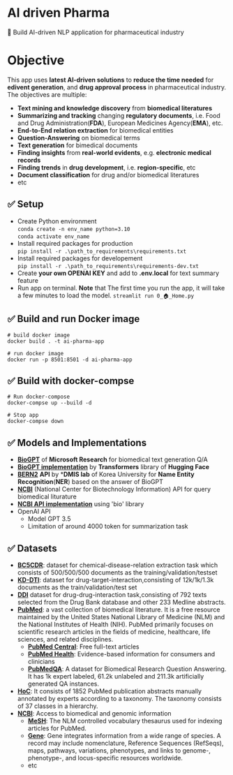 # AI driven Pharma
:tada:  Build AI-driven NLP application for pharmaceutical industry

# Objective
This app uses **latest AI-driven solutions** to **reduce the time needed** for **edivent generation**, and **drug approval process** in pharmaceutical industry. The objectives are multiple:
- **Text mining and knowledge discovery** from **biomedical literatures**
- **Summarizing and tracking** changing **regulatory documents**, i.e. Food and Drug Administration(**FDA**), European Medicines Agency(**EMA**), etc.
- **End-to-End relation extraction** for biomedical entities
- **Question-Answering** on biomedical terms
- **Text generation** for bimedical documents
- **Finding insights** from **real-world evidents**, e.g. **electronic medical records**
- **Finding trends** in **drug development**, i.e. **region-specific**, etc
- **Document classification** for drug and/or biomedical literatures
- etc

## :white_check_mark: Setup
- Create Python environment\
`conda create -n env_name python=3.10`\
`conda activate env_name`
- Install required packages for production\
`pip install -r .\path_to_requirements\requirements.txt`
- Install required packages for developement\
`pip install -r .\path_to_requirements\requirements-dev.txt`
- Create **your own OPENAI KEY** and add to **.env.local** for text summary feature
- Run app on terminal. **Note** that The first time you run the app, it will take a few minutes to load the model.
`streamlit run 0_🏠_Home.py`


## :white_check_mark: Build and run Docker image
```
# build docker image
docker build . -t ai-pharma-app

# run docker image
docker run -p 8501:8501 -d ai-pharma-app 
```

## :white_check_mark: Build with docker-compse
```
# Run docker-compose
docker-compse up --build -d

# Stop app
docker-compse down
```

## :white_check_mark: Models and Implementations
- [**BioGPT**](https://github.com/microsoft/BioGPT) of **Microsoft Research** for biomedical text generation Q/A
- [**BioGPT implementation**](https://huggingface.co/microsoft/biogpt) by **Transformers** library of **Hugging Face**
- [**BERN2**](http://bern2.korea.ac.kr) **API** by ***DMIS lab** of Korea University for **Name Entity Recognition**(**NER**) based on the answer of BioGPT
- [**NCBI**](https://www.ncbi.nlm.nih.gov) (National Center for Biotechnology Information) API for query biomedical liturature 
- [**NCBI API implementation**](https://github.com/cakmakaf/fetch_PubMed_abstracts_by_keyword) using 'bio' library
- OpenAI API 
  - Model GPT 3.5
  - Limitation of around 4000 token for summarization task
            
## :white_check_mark: Datasets
- **[BC5CDR](https://huggingface.co/datasets/tner/bc5cdr)**: dataset for chemical-disease-relation extraction task which consists of 500/500/500 documents as the training/validation/testset
- **[KD-DTI](https://tdcommons.ai/multi_pred_tasks/dti/)**: dataset for drug-target-interaction,consisting of 12k/1k/1.3k documents as the train/validation/test set
- **[DDI](https://github.com/isegura/DDICorpus)** dataset for drug-drug-interaction task,consisting of 792 texts selected from the Drug Bank database and other 233 Medline abstracts.
- [**PubMed**](https://pubmed.ncbi.nlm.nih.gov/): a vast collection of biomedical literature. It is a free resource maintained by 
the United States National Library of Medicine (NLM) and the National Institutes of Health (NIH). 
PubMed primarily focuses on scientific research articles in the fields of medicine, healthcare, life sciences, and related disciplines.
    - **[PubMed Central](https://www.ncbi.nlm.nih.gov/pmc/)**: Free full-text articles
    - **[PubMed Health](https://www.ncbi.nlm.nih.gov/pmc/articles/PMC3133896/)**: Evidence-based information for consumers and clinicians
    - **[PubMedQA](https://pubmedqa.github.io/)**: A dataset for Biomedical Research Question Answering. It has 1k expert labeled, 61.2k unlabeled and 211.3k artificially generated QA instances.
- **[HoC](https://github.com/sb895/Hallmarks-of-Cancer/tree/master)**: It consists of 1852 PubMed publication abstracts manually annotated by experts according to a taxonomy. The taxonomy consists of 37 classes in a hierarchy.
- [**NCBI**](https://www.ncbi.nlm.nih.gov): Access to biomedical and genomic information
  - [**MeSH**](https://www.ncbi.nlm.nih.gov/mesh/): The NLM controlled vocabulary thesaurus used for indexing articles for PubMed.
  - [**Gene**](https://www.ncbi.nlm.nih.gov/gene/): Gene integrates information from a wide range of species. A record may include nomenclature, Reference Sequences (RefSeqs), maps, pathways, variations, phenotypes, and links to genome-, phenotype-, and locus-specific resources worldwide.
  - etc
